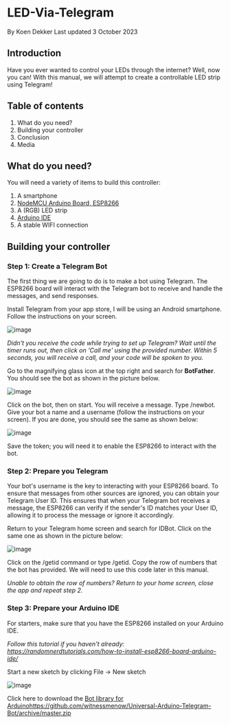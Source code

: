 # LED-Via-Telegram
By Koen Dekker Last updated 3 October 2023

## Introduction
Have you ever wanted to control your LEDs through the internet? Well, now you can! With this manual, we will attempt to create a controllable LED strip using Telegram!

## Table of contents

1. What do you need?
2. Building your controller
3. Conclusion
4. Media

## What do you need?
You will need a variety of items to build this controller:
1. A smartphone
2. [NodeMCU Arduino Board, ESP8266](https://www.hobbyelectronica.nl/product/nodemcu-lua-wifi-board-esp8266-cp2102-module/)
3. A (RGB) LED strip
4. [Arduino IDE](https://www.arduino.cc/en/software)
5. A stable WIFI connection

## Building your controller
### Step 1: Create a Telegram Bot
The first thing we are going to do is to make a bot using Telegram. The ESP8266 board will interact with the Telegram bot to receive and handle the messages, and send responses.

Install Telegram from your app store, I will be using an Android smartphone. Follow the instructions on your screen.

![image](https://github.com/Kvdekker/LED-Via-Telegram/assets/96053886/926edf21-e33c-41aa-8012-736176eff9c9)


_Didn't you receive the code while trying to set up Telegram? Wait until the timer runs out, then click on 'Call me' using the provided number. Within 5 seconds, you will receive a call, and your code will be spoken to you._

Go to the magnifying glass icon at the top right and search for **BotFather**. You should see the bot as shown in the picture below.

![image](https://github.com/Kvdekker/LED-Via-Telegram/assets/96053886/049280d9-6591-4e0d-a644-91d7e3660a5b)

Click on the bot, then on start. You will receive a message. Type /newbot. Give your bot a name and a username (follow the instructions on your screen). If you are done, you should see the same as shown below:

![image](https://github.com/Kvdekker/LED-Via-Telegram/assets/96053886/015f9b5c-19d3-4017-a919-b22aecd07aa0)

Save the token; you will need it to enable the ESP8266 to interact with the bot.

### Step 2: Prepare you Telegram
Your bot's username is the key to interacting with your ESP8266 board. To ensure that messages from other sources are ignored, you can obtain your Telegram User ID. This ensures that when your Telegram bot receives a message, the ESP8266 can verify if the sender's ID matches your User ID, allowing it to process the message or ignore it accordingly.

Return to your Telegram home screen and search for IDBot. Click on the same one as shown in the picture below:

![image](https://github.com/Kvdekker/LED-Via-Telegram/assets/96053886/5a8a9584-20c2-4194-8625-5da7efedc0d2)

Click on the /getid command or type /getid. Copy the row of numbers that the bot has provided. We will need to use this code later in this manual.

_Unable to obtain the row of numbers? Return to your home screen, close the app and repeat step 2._

### Step 3: Prepare your Arduino IDE
For starters, make sure that you have the ESP8266 installed on your Arduino IDE.

_Follow this tutorial if you haven't already: https://randomnerdtutorials.com/how-to-install-esp8266-board-arduino-ide/_

Start a new sketch by clicking File -> New sketch

![image](https://github.com/Kvdekker/LED-Via-Telegram/assets/96053886/009f96cf-6424-4c19-85bf-77ea64174ab2)

Click here to download the [Bot library for Arduino](https://github.com/witnessmenow/Universal-Arduino-Telegram-Bot/archive/master.zip)https://github.com/witnessmenow/Universal-Arduino-Telegram-Bot/archive/master.zip
